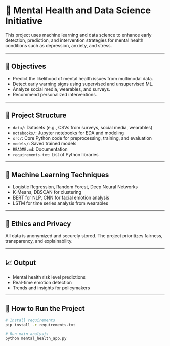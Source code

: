 # 🧠 Mental Health and Data Science Initiative

This project uses machine learning and data science to enhance early detection, prediction, and intervention strategies for mental health conditions such as depression, anxiety, and stress.

---

## 📌 Objectives

- Predict the likelihood of mental health issues from multimodal data.
- Detect early warning signs using supervised and unsupervised ML.
- Analyze social media, wearables, and surveys.
- Recommend personalized interventions.

---

## 📂 Project Structure

- `data/`: Datasets (e.g., CSVs from surveys, social media, wearables)
- `notebooks/`: Jupyter notebooks for EDA and modeling
- `src/`: Core Python code for preprocessing, training, and evaluation
- `models/`: Saved trained models
- `README.md`: Documentation
- `requirements.txt`: List of Python libraries

---

## 🧪 Machine Learning Techniques

- Logistic Regression, Random Forest, Deep Neural Networks
- K-Means, DBSCAN for clustering
- BERT for NLP, CNN for facial emotion analysis
- LSTM for time series analysis from wearables

---

## 🔐 Ethics and Privacy

All data is anonymized and securely stored. The project prioritizes fairness, transparency, and explainability.

---

## 📈 Output

- Mental health risk level predictions
- Real-time emotion detection
- Trends and insights for policymakers

---

## 🔗 How to Run the Project

```bash
# Install requirements
pip install -r requirements.txt

# Run main analysis
python mental_health_app.py
